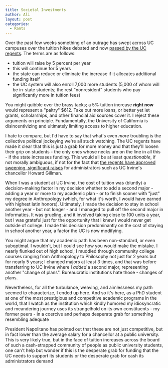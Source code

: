 ```yaml
---
title: Societal Investments
author: Ali
layout: post
categories:
  - Rants
---
```


Over the past few weeks something of an outrage has swept across UC campuses over the tuition hikes debated and now [passed by the UC regents][1]. The terms are as follows:

- tuition will raise by 5 percent per year
- this will continue for 5 years
- the state can reduce or eliminate the increase if it allocates additional funding itself
- the UC system will also enroll 7,000 more students (5,000 of whom will be in-state students; the rest "nonresident" students who pay significantly more in tuition fees)

You might quibble over the brass tacks; a 5% tuition increase **right now** would represent a "paltry" $612. Take out more loans, or better yet let grants, scholarships, and other financial aid sources cover it. I reject these arguments on principle. Fundamentally, the University of California is disincentivizing and ultimately limiting access to higher education.

I hate to compare, but I'd have to say that what's even *more* troubling is the collective political jockeying we're all stuck watching. The UC regents have made it clear that this is just a grab for more money and that they'll loosen their grip on students - the only ones whose necks are on the line in all this - if the state increases funding. This would all be at least *questionable*, if not morally ambiguous, if not for the fact that [the regents have approved sweeping, significant raises][2] for administrators such as UC Irvine's chancellor Howard Gillman.

When I was a student at UC Irvine, the cost of tuition was (bluntly) a decision-making factor in my decision whether to add a second major - adding a year or more to my academic plan - or to finish sooner with "just" my degree in Anthropology (which, for what it's worth, I would have earned with highest latin honors). Ultimately, I made the decision to stay in school another year - but not longer - and I managed to pull off the second major in Informatics. It was grueling, and it involved taking close to 100 units a year, but I was grateful just for the opportunity that I knew I would never get outside of college. I made this decision predominantly on the cost of staying in school another year, a factor the UC is now modifying.

You might argue that my academic path has been non-standard, or even suboptimal. I wouldn't, but I could see how you would make the mistake. I nearly flunked out of high school; I muddled through community college courses ranging from Anthropology to Philosophy not just for 2 years but for nearly 5 years; I changed majors at least 3 times, and that was before transferring to UC Irvine where I *added* a second major, representing another "change of plans". Bureaucratic institutions hate those - changes of plans.

Nevertheless, for all the turbulance, weaving, and aimlessness my path seemed to characterize, I ended up here. And so it's here, as a PhD student at one of the most prestigious and competitive academic programs in the world, that I watch as the institution which kindly humored my idiosyncratic and meandering journey uses its strangelhold on its own constituents - my former peers - in a coercive and perhaps desperate grab for something resembling adequate 

President Napolitano has pointed out that these are not just competitive, but in fact lower than the average salary for a chancellor at a public university. This is very likely true, but in the face of tuition increases across the board of such a cash-strapped community of people as public university students, one can't help but wonder if this is the desperate grab for funding that the UC needs to support its students or the desperate grab for cash its administrators demand 


[1]: http://www.dailycal.org/2014/11/19/breaking-tuition-increase-policy-passed-uc-regents-committee/
[2]: http://www.latimes.com/local/education/la-me-uc-pay-20140919-story.html